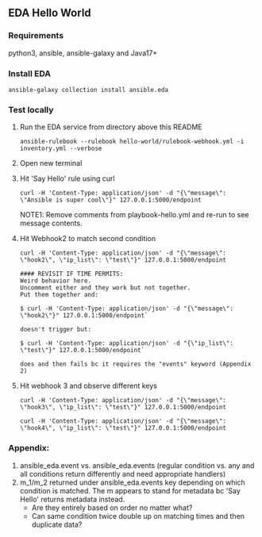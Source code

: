 ## EDA Hello World

### Requirements
python3, ansible, ansible-galaxy and Java17+

### Install EDA
`
ansible-galaxy collection install ansible.eda
`

### Test locally

1. Run the EDA service from directory above this README

    `
    ansible-rulebook --rulebook hello-world/rulebook-webhook.yml -i inventory.yml --verbose
    `

2. Open new terminal

3. Hit 'Say Hello' rule using curl

    `
    curl -H 'Content-Type: application/json' -d "{\"message\": \"Ansible is super cool\"}" 127.0.0.1:5000/endpoint
    `

    NOTE1: Remove comments from playbook-hello.yml and re-run to see message contents.


4. Hit Webhook2 to match second condition

    `
    curl -H 'Content-Type: application/json' -d "{\"message\": \"hook2\", \"ip_list\": \"test\"}" 127.0.0.1:5000/endpoint
    `

    ```
    #### REVISIT IF TIME PERMITS: 
    Weird behavior here. 
    Uncomment either and they work but not together.
    Put them together and: 

    $ curl -H 'Content-Type: application/json' -d "{\"message\": \"hook2\"}" 127.0.0.1:5000/endpoint` 

    doesn't trigger but: 

    $ curl -H 'Content-Type: application/json' -d "{\"ip_list\": \"test\"}" 127.0.0.1:5000/endpoint`

    does and then fails bc it requires the "events" keyword (Appendix 2)
    ```

5. Hit webhook 3 and observe different keys 

    `
    curl -H 'Content-Type: application/json' -d "{\"message\": \"hook3\", \"ip_list\": \"test\"}" 127.0.0.1:5000/endpoint
    `

    `
    curl -H 'Content-Type: application/json' -d "{\"message\": \"hook4\", \"ip_list\": \"test\"}" 127.0.0.1:5000/endpoint
    `

### Appendix: 
1.  ansible_eda.event vs. ansible_eda.events (regular condition vs. any and all conditions return differently and need appropriate handlers)
2.  m_1/m_2 returned under ansible_eda.events key depending on which condition is matched. The m appears to stand for metadata bc 'Say Hello' returns metadata instead. 
    - Are they entirely based on order no matter what? 
    - Can same condition twice double up on matching times and then duplicate data?
